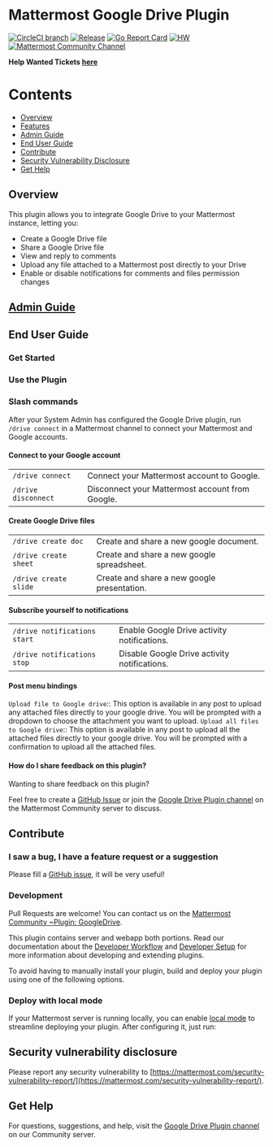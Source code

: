 # Mattermost Google Drive Plugin 

[![CircleCI branch](https://img.shields.io/circleci/project/github/darkLord19/mattermost-plugin-google-drive/master.svg)](https://circleci.com/gh/darkLord19/mattermost-plugin-google-drive)
[![Release](https://img.shields.io/github/v/release/darkLord19/mattermost-plugin-google-drive)](https://github.com/darkLord19/mattermost-plugin-google-drive/releases/latest)
[![Go Report Card](https://goreportcard.com/badge/github.com/darkLord19/mattermost-plugin-google-drive)](https://goreportcard.com/report/github.com/darkLord19/mattermost-plugin-google-drive)
[![HW](https://img.shields.io/github/issues/darkLord19/mattermost-plugin-google-drive/Up%20For%20Grabs?color=dark%20green&label=Help%20Wanted)](https://github.com/darkLord19/mattermost-plugin-google-drive/issues?q=is%3Aissue+is%3Aopen+sort%3Aupdated-desc+label%3A%22Up+For+Grabs%22+label%3A%22Help+Wanted%22)
[![Mattermost Community Channel](https://img.shields.io/badge/Mattermost%20Community-~Plugin%3A%20GoogleDrive-blue)](https://community.mattermost.com/core/channels/plugin-googledrive)

**Help Wanted Tickets [here](https://github.com/darkLord19/mattermost-plugin-google-drive/issues)**

# Contents

- [Overview](#overview)
- [Features](#features)
- [Admin Guide](docs/admin-guide.md)
- [End User Guide](#end-user-guide)
- [Contribute](#contribute)
- [Security Vulnerability Disclosure](#security-vulnerability-disclosure)
- [Get Help](#get-help)

## Overview
This plugin allows you to integrate Google Drive to your Mattermost instance, letting you:
- Create a Google Drive file
- Share a Google Drive file
- View and reply to comments
- Upload any file attached to a Mattermost post directly to your Drive
- Enable or disable notifications for comments and files permission changes

## [Admin Guide](docs/admin-guide.md)

## End User Guide

### Get Started

### Use the Plugin

### Slash commands

After your System Admin has configured the Google Drive plugin, run `/drive connect` in a Mattermost channel to connect your Mattermost and Google accounts.

#### Connect to your Google account

|                        |                                                 |
| -----------------------| ------------------------------------------------|
| `/drive connect`       | Connect your Mattermost account to Google.      |
| `/drive disconnect`    | Disconnect your Mattermost account from Google. |

#### Create Google Drive files

|                           |                                             |
| ------------------------- | ------------------------------------------- |
| `/drive create doc`    | Create and share a new google document.     |
| `/drive create sheet`  | Create and share a new google spreadsheet.  |
| `/drive create slide`  | Create and share a new google presentation. |

#### Subscribe yourself to notifications

|                                         |                                               |
| ----------------------------------------| --------------------------------------------- |
| `/drive notifications start`            | Enable Google Drive activity notifications.   |
| `/drive notifications stop`             | Disable Google Drive activity notifications.  |

#### Post menu bindings
`Upload file to Google drive`:: This option is available in any post to upload any attached files directly to your google drive. You will be prompted with a dropdown to choose the attachment you want to upload.
`Upload all files to Google drive`:: This option is available in any post to upload all the attached files directly to your google drive. You will be prompted with a confirmation to upload all the attached files.


#### How do I share feedback on this plugin?

Wanting to share feedback on this plugin?

Feel free to create a [GitHub Issue](https://github.com/darkLord19/mattermost-plugin-google-drive/issues) or join the [Google Drive Plugin channel](https://community.mattermost.com/core/channels/plugin-googledrive) on the Mattermost Community server to discuss.

## Contribute

### I saw a bug, I have a feature request or a suggestion

Please fill a [GitHub issue](https://github.com/mattermost/mattermost-plugin-google-drive/issues/new/choose), it will be very useful!

### Development

Pull Requests are welcome! You can contact us on the [Mattermost Community ~Plugin: GoogleDrive](https://community.mattermost.com/core/channels/plugin-googledrive).

This plugin contains server and webapp both portions. Read our documentation about the [Developer Workflow](https://developers.mattermost.com/extend/plugins/developer-workflow/) and [Developer Setup](https://developers.mattermost.com/extend/plugins/developer-setup/) for more information about developing and extending plugins.

To avoid having to manually install your plugin, build and deploy your plugin using one of the following options.

### Deploy with local mode

If your Mattermost server is running locally, you can enable [local mode](https://docs.mattermost.com/administration/mmctl-cli-tool.html#local-mode) to streamline deploying your plugin. After configuring it, just run:

## Security vulnerability disclosure

Please report any security vulnerability to [https://mattermost.com/security-vulnerability-report/](https://mattermost.com/security-vulnerability-report/).

## Get Help

For questions, suggestions, and help, visit the  [Google Drive Plugin channel](https://community.mattermost.com/core/channels/plugin-googledrive) on our Community server.